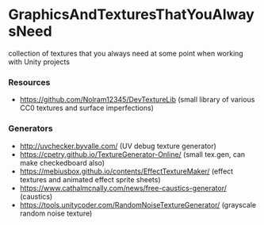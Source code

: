 # GraphicsAndTexturesThatYouAlwaysNeed
collection of textures that you always need at some point when working with Unity projects

### Resources
- https://github.com/Nolram12345/DevTextureLib (small library of various CC0 textures and surface imperfections)

### Generators
- http://uvchecker.byvalle.com/ (UV debug texture generator)
- https://cpetry.github.io/TextureGenerator-Online/ (small tex.gen, can make checkedboard also)
- https://mebiusbox.github.io/contents/EffectTextureMaker/ (effect textures and animated effect sprite sheets)
- https://www.cathalmcnally.com/news/free-caustics-generator/ (caustics)
- https://tools.unitycoder.com/RandomNoiseTextureGenerator/ (grayscale random noise texture)
